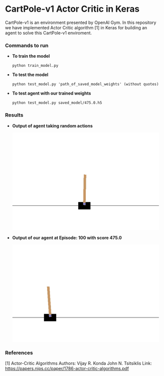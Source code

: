 # CartPole-v1 Actor Critic in Keras
CartPole-v1 is an environment presented by OpenAI Gym. In this repository we have implemented Actor Critic algorithm [1] in Keras for building an agent to solve this CartPole-v1 enviroment.

### Commands to run
  * **To train the model**

        python train_model.py

  * **To test the model**
        
        python test_model.py 'path_of_saved_model_weights' (without quotes)

  * **To test agent with our trained weights** 
 
        python test_model.py saved_model/475.0.h5


### Results

 * **Output of agent taking random actions**

      ![Episode: 0](demo/cartpole-v1_random.gif)

 * **Output of our agent at Episode: 100 with score 475.0**
 
      ![Episode: 100, Score:475.0](demo/cartpole-v1_our.gif)


### References
[1] Actor-Critic Algorithms 
    Authors: Vijay R. Konda John N. Tsitsiklis
    Link: https://papers.nips.cc/paper/1786-actor-critic-algorithms.pdf


